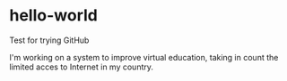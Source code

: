 # hello-world
Test for trying GitHub

I'm working on a system to improve virtual education, taking in count the limited acces to Internet in my country.
